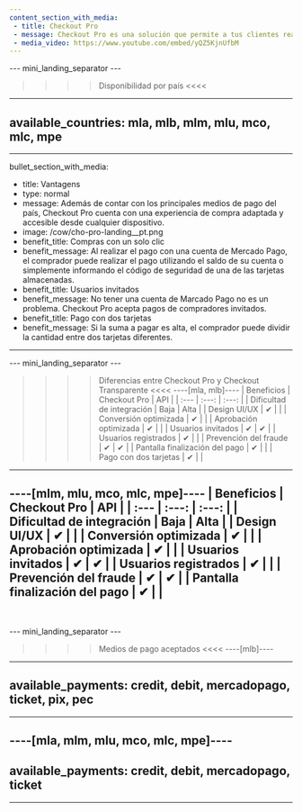 ```yaml
---
content_section_with_media: 
 - title: Checkout Pro
 - message: Checkout Pro es una solución que permite a tus clientes realizar compras a través del formulario web de Mercado Pago. Al pagar con Checkout Pro, el comprador es dirigido a una página de Mercado Pago donde completará la transacción de manera segura y rápida y podrá pagar con los principales métodos de pago disponibles actualmente.
 - media_video: https://www.youtube.com/embed/yQZ5KjnUfbM
---
```


--- mini_landing_separator ---

>>>> Disponibilidad por país <<<<
---
available_countries: mla, mlb, mlm, mlu, mco, mlc, mpe
---

---
bullet_section_with_media: 
 - title: Vantagens
 - type: normal
 - message: Además de contar con los principales medios de pago del país, Checkout Pro cuenta con una experiencia de compra adaptada y accesible desde cualquier dispositivo.
 - image: /cow/cho-pro-landing__pt.png
 - benefit_title: Compras con un solo clic
 - benefit_message: Al realizar el pago con una cuenta de Mercado Pago, el comprador puede realizar el pago utilizando el saldo de su cuenta o simplemente informando el código de seguridad de una de las tarjetas almacenadas.
 - benefit_title: Usuarios invitados
 - benefit_message: No tener una cuenta de Marcado Pago no es un problema. Checkout Pro acepta pagos de compradores invitados.
 - benefit_title: Pago con dos tarjetas
 - benefit_message: Si la suma a pagar es alta, el comprador puede dividir la cantidad entre dos tarjetas diferentes.
---

--- mini_landing_separator ---

>>>> Diferencias entre Checkout Pro y Checkout Transparente <<<<
----[mla, mlb]----
|      Beneficios                       | Checkout Pro | API |
| :--- | :---: | :---: |
| Dificultad de integración             | Baja | Alta |
| Design UI/UX                          | ✔ |   |
| Conversión optimizada                   | ✔ |   |
| Aprobación optimizada                   | ✔ |   |
| Usuarios invitados     			| ✔ | ✔ |
| Usuarios registrados     		| ✔ |   |
| Prevención del fraude                   | ✔ | ✔ |
| Pantalla finalización del pago      | ✔ |   |
| Pago con dos tarjetas            | ✔ |   |
------------
----[mlm, mlu, mco, mlc, mpe]----
|    Beneficios                         | Checkout Pro | API |
| :--- | :---: | :---: |
| Dificultad de integración             | Baja | Alta |
| Design UI/UX                          | ✔ |   |
| Conversión optimizada                  | ✔ |   |
| Aprobación optimizada                   | ✔ |   |
| Usuarios invitados      		| ✔ | ✔ |
| Usuarios registrados     		| ✔ |   |
| Prevención del fraude                   | ✔ | ✔ |
| Pantalla finalización del pago      | ✔ |   |
------------

<br>

--- mini_landing_separator ---

>>>> Medios de pago aceptados <<<<
----[mlb]----
---
available_payments: credit, debit, mercadopago, ticket, pix, pec
---
------------

----[mla, mlm, mlu, mco, mlc, mpe]----
---
available_payments: credit, debit, mercadopago, ticket
---
------------
